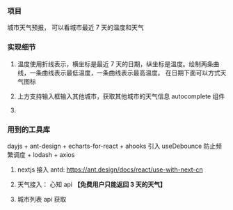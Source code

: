### 项目

城市天气预报， 可以看城市最近 7 天的温度和天气

### 实现细节

1. 温度使用折线表示，横坐标是最近 7 天的日期，纵坐标是温度。绘制两条曲线，一条曲线表示最低温度，一条曲线表示最高温度。
   在日期下面可以方式天气图标

2. 上方支持输入框输入其他城市，获取其他城市的天气信息
   autocomplete 组件

3.

### 用到的工具库

dayjs + ant-design + echarts-for-react + ahooks 引入 useDebounce 防止频繁调度 + lodash + axios

1. nextjs 接入 antd: https://ant.design/docs/react/use-with-next-cn

2. 天气接入： 心知 api **【免费用户只能返回 3 天的天气】**

3. 城市列表 api 获取
